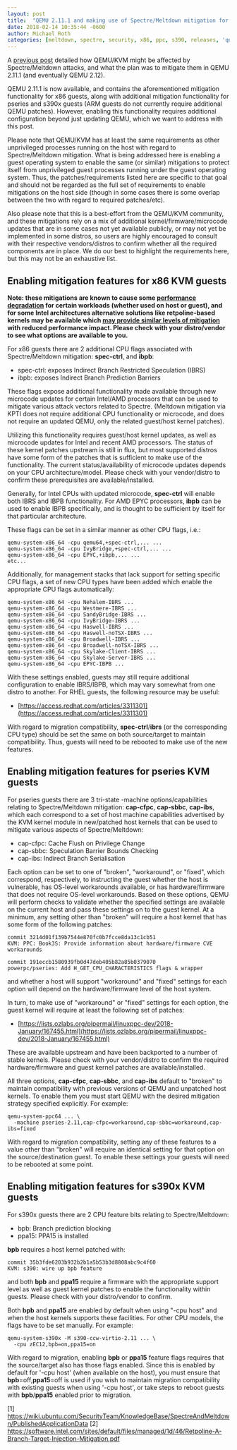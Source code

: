 ```yaml
---
layout: post
title:  "QEMU 2.11.1 and making use of Spectre/Meltdown mitigation for KVM guests"
date: 2018-02-14 10:35:44 -0600
author: Michael Roth
categories: [meltdown, spectre, security, x86, ppc, s390, releases, 'qemu 2.11']
---
```


A [previous post](https://www.qemu.org/2018/01/04/spectre/) detailed how
QEMU/KVM might be affected by Spectre/Meltdown attacks, and what the plan
was to mitigate them in QEMU 2.11.1 (and eventually QEMU 2.12).

QEMU 2.11.1 is now available, and contains the aforementioned mitigation
functionality for x86 guests, along with additional mitigation functionality
for pseries and s390x guests (ARM guests do not currently require additional
QEMU patches).  However, enabling this functionality requires additional
configuration beyond just updating QEMU, which we want to address with this
post.

Please note that QEMU/KVM has at least the same requirements as other
unprivileged processes running on the host with regard to Spectre/Meltdown
mitigation. What is being addressed here is enabling a guest operating system
to enable the same (or similar) mitigations to protect itself from
unprivileged guest processes running under the guest operating system. Thus,
the patches/requirements listed here are specific to that goal and should not
be regarded as the full set of requirements to enable mitigations on the host
side (though in some cases there is some overlap between the two with regard
to required patches/etc).

Also please note that this is a best-effort from the QEMU/KVM community, and
these mitigations rely on a mix of additional kernel/firmware/microcode
updates that are in some cases not yet available publicly, or may not yet be
implemented in some distros, so users are highly encouraged to consult with
their respective vendors/distros to confirm whether all the required
components are in place. We do our best to highlight the requirements here,
but this may not be an exhaustive list.


## Enabling mitigation features for x86 KVM guests

**Note: these mitigations are known to cause some [performance degradation](1) for
certain workloads (whether used on host or guest), and for some Intel
architectures alternative solutions like retpoline-based kernels may be
available which [may provide similar levels of mitigation](2) with reduced
performance impact. Please check with your distro/vendor to see what options
are available to you.**

For x86 guests there are 2 additional CPU flags associated with
Spectre/Meltdown mitigation: **spec-ctrl**, and **ibpb**:

* spec-ctrl: exposes Indirect Branch Restricted Speculation (IBRS)
* ibpb: exposes Indirect Branch Prediction Barriers

These flags expose additional functionality made available through new
microcode updates for certain Intel/AMD processors that can be used to
mitigate various attack vectors related to Spectre. (Meltdown mitigation
via KPTI does not require additional CPU functionality or microcode, and
does not require an updated QEMU, only the related guest/host kernel
patches).

Utilizing this functionality requires guest/host kernel updates, as well
as microcode updates for Intel and recent AMD processors. The status of
these kernel patches upstream is still in flux, but most supported
distros have some form of the patches that is sufficient to make use
of the functionality. The current status/availability of microcode updates
depends on your CPU architecture/model. Please check with your
vendor/distro to confirm these prerequisites are available/installed.

Generally, for Intel CPUs with updated microcode, **spec-ctrl** will
enable both IBRS and IBPB functionality. For AMD EPYC processors,
**ibpb** can be used to enable IBPB specifically, and is thought to
be sufficient by itself for that particular architecture.

These flags can be set in a similar manner as other CPU flags, i.e.:

    qemu-system-x86_64 -cpu qemu64,+spec-ctrl,... ...
    qemu-system-x86_64 -cpu IvyBridge,+spec-ctrl,... ...
    qemu-system-x86_64 -cpu EPYC,+ibpb,... ...
    etc...

Additionally, for management stacks that lack support for setting
specific CPU flags, a set of new CPU types have been added which
enable the appropriate CPU flags automatically:

    qemu-system-x86_64 -cpu Nehalem-IBRS ...
    qemu-system-x86_64 -cpu Westmere-IBRS ...
    qemu-system-x86_64 -cpu SandyBridge-IBRS ...
    qemu-system-x86_64 -cpu IvyBridge-IBRS ...
    qemu-system-x86_64 -cpu Haswell-IBRS ...
    qemu-system-x86_64 -cpu Haswell-noTSX-IBRS ...
    qemu-system-x86_64 -cpu Broadwell-IBRS ...
    qemu-system-x86_64 -cpu Broadwell-noTSX-IBRS ...
    qemu-system-x86_64 -cpu Skylake-Client-IBRS ...
    qemu-system-x86_64 -cpu Skylake-Server-IBRS ...
    qemu-system-x86_64 -cpu EPYC-IBPB ...

With these settings enabled, guests may still require additional
configuration to enable IBRS/IBPB, which may vary somewhat from one
distro to another. For RHEL guests, the following resource may be
useful:

* [https://access.redhat.com/articles/3311301](https://access.redhat.com/articles/3311301)

With regard to migration compatibility, **spec-ctrl**/**ibrs** (or the
corresponding CPU type) should be set the same on both source/target to
maintain compatibility. Thus, guests will need to be rebooted to make
use of the new features.


## Enabling mitigation features for pseries KVM guests

For pseries guests there are 3 tri-state -machine options/capabilities
relating to Spectre/Meltdown mitigation: **cap-cfpc**, **cap-sbbc**,
**cap-ibs**, which each correspond to a set of host machine capabilities
advertised by the KVM kernel module in new/patched host kernels that can
be used to mitigate various aspects of Spectre/Meltdown:

* cap-cfpc: Cache Flush on Privilege Change
* cap-sbbc: Speculation Barrier Bounds Checking
* cap-ibs: Indirect Branch Serialisation

Each option can be set to one of "broken", "workaround", or "fixed", which
correspond, respectively, to instructing the guest whether the host is
vulnerable, has OS-level workarounds available, or has hardware/firmware
that does not require OS-level workarounds. Based on these options, QEMU
will perform checks to validate whether the specified settings are available
on the current host and pass these settings on to the guest kernel. At a
minimum, any setting other than "broken" will require a host kernel that has
some form of the following patches:

    commit 3214d01f139b7544e870fc0b7fcce8da13c1cb51
    KVM: PPC: Book3S: Provide information about hardware/firmware CVE workarounds
    
    commit 191eccb1580939fb0d47deb405b82a85b0379070
    powerpc/pseries: Add H_GET_CPU_CHARACTERISTICS flags & wrapper

and whether a host will support "workaround" and "fixed" settings for each
option will depend on the hardware/firmware level of the host system.

In turn, to make use of "workaround" or "fixed" settings for each option,
the guest kernel will require at least the following set of patches:

* [https://lists.ozlabs.org/pipermail/linuxppc-dev/2018-January/167455.html](https://lists.ozlabs.org/pipermail/linuxppc-dev/2018-January/167455.html)

These are available upstream and have been backported to a number of stable
kernels. Please check with your vendor/distro to confirm the required
hardware/firmware and guest kernel patches are available/installed.

All three options, **cap-cfpc**, **cap-sbbc**, and **cap-ibs** default
to "broken" to maintain compatibility with previous versions of QEMU
and unpatched host kernels. To enable them you must start QEMU with the
desired mitigation strategy specified explicitly. For example:

    qemu-system-ppc64 ... \
      -machine pseries-2.11,cap-cfpc=workaround,cap-sbbc=workaround,cap-ibs=fixed

With regard to migration compatibility, setting any of these features to a
value other than "broken" will require an identical setting for that option on
the source/destination guest. To enable these settings your guests will need to
be rebooted at some point.


## Enabling mitigation features for s390x KVM guests

For s390x guests there are 2 CPU feature bits relating to Spectre/Meltdown:

* bpb: Branch prediction blocking
* ppa15: PPA15 is installed

**bpb** requires a host kernel patched with:

    commit 35b3fde6203b932b2b1a5b53b3d8808abc9c4f60
    KVM: s390: wire up bpb feature

and both **bpb** and **ppa15** require a firmware with the appropriate support
level as well as guest kernel patches to enable the functionality within
guests. Please check with your distro/vendor to confirm.

Both **bpb** and **ppa15** are enabled by default when using "-cpu host"
and when the host kernels supports these facilities. For other CPU
models, the flags have to be set manually. For example:

    qemu-system-s390x -M s390-ccw-virtio-2.11 ... \
      -cpu zEC12,bpb=on,ppa15=on

With regard to migration, enabling **bpb** or **ppa15** feature flags requires
that the source/target also has those flags enabled. Since this is enabled by
default for '-cpu host' (when available on the host), you must ensure that
**bpb**=off,**ppa15**=off is used if you wish to maintain migration
compatibility with existing guests when using '-cpu host', or take steps to
reboot guests with **bpb**/**ppa15** enabled prior to migration.

[1] https://wiki.ubuntu.com/SecurityTeam/KnowledgeBase/SpectreAndMeltdown/PublishedApplicationData
[2] https://software.intel.com/sites/default/files/managed/1d/46/Retpoline-A-Branch-Target-Injection-Mitigation.pdf
